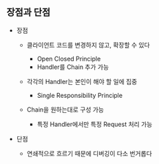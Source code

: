 ## 장점과 단점

- 장점
  - 클라이언트 코드를 변경하지 않고, 확장할 수 있다
    - Open Closed Principle
    - Handler를 Chain 추가 가능

  - 각각의 Handler는 본인이 해야 할 일에 집중 
    - Single Responsibility Principle

  - Chain을 원하는대로 구성 가능
    - 특정 Handler에서만 특정 Request 처리 가능

- 단점 
  - 연쇄적으로 흐르기 때문에 디버깅이 다소 번거롭다
